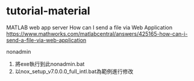 # tutorial-material

MATLAB web app server
How can I send a file via Web Application
https://www.mathworks.com/matlabcentral/answers/425165-how-can-i-send-a-file-via-web-application

nonadmin
1. 將exe執行到此nonadmin.bat
2. 以nox_setup_v7.0.0.0_full_intl.bat為範例進行修改
